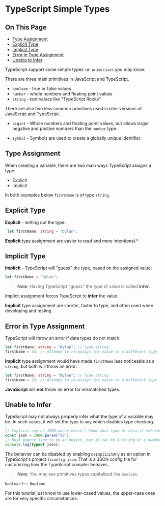 # TypeScript Simple Types

## On This Page

- [Type Assignment](#type-assignment)
- [Explicit Type](#explicit-type)
- [Implicit Type](#implicit-type)
- [Error in Type Assignment](#error-in-type-assignment)
- [Unable to Infer](#unable-to-infer)




TypeScript support some simple types i.e. *`primitives`* you may know.




There are three main primitives in JavaScript and TypeScript.

- `boolean` - true or false values
- `number` - whole numbers and floating point values
- `string` - text values like "TypeScript Rocks"

There are also two less common primitives used in later versions of JavaScript and TypeScript.

- `bigint` - Whole numbers and floating point values, but allows larger negative and postive numbers than the `number` type.

- `symbol` - Symbols are used to create a globally unique identifier.


## Type Assignment

When creating a variable, there are two main ways TypeScript assigns a type:

- Explicit
- Implicit

In both examples below `firstName` is of type `string`.


## Explicit Type

**Explicit** - writing out the type:

```ts
 let firstName: string = "Dylan";
```
**Explicit** type assignment are easier to read and more intentional.*

## Implicit Type

**Implicit** - TypeScript will "guess" the type, based on the assigned value:

```ts
let firstName = "Dylan";
```

> **Note**: Having TypeScript "guess" the type of value is called **infer**.


Implicit assignment forces TypeScript to **infer** the value.

**Implicit** type assignment are shorter, faster to type, and often used when developing and testing.

## Error in Type Assignment

TypeScript will throw an error if data types do not match.

```ts
let firstName: string = "Dylan"; // type string
firstName = 33; // Attemps to re-assign the value to a different type
```

**Implicit** type assignment would have made `firstName` less noticeable as a `string`, but both will throw an error:

```ts
let firstName: string = "Dylan"; // type string
firstName = 33; // Attemps to re-assign the value to a different type
```

**JavaScript** will **not** throw an error for mismatched types.

## Unable to Infer

TypeScript may not always properly infer what the type of a varaible may be. In such cases, it will set the type to `any` which disables type checking.

```ts
// Implicit any as JSON.parse doesn't know what type of data it returns so it can be "any" thing...
const json = JSON.parse("55");
// Most expect json to be an object, but it can be a string or a number like this example
console.log(typeof json);
```

The behavior can be disabled by enabling `noImplicitAny` as an option in TypeScript's project `tsconfig.json`. That is a JSON config file for customizing how the TypeScript compiler behaves.


> **Note**: You may see primitives types capitalized like `Boolean`.

`boolean` !== `Boolean`

For this tutorial just know to use lower-cased values, the upper-case ones are for very specific circumstances.